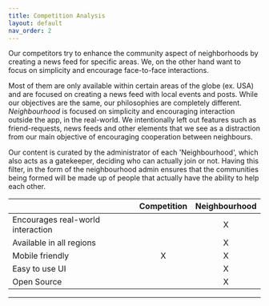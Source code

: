 ```yaml
---
title: Competition Analysis
layout: default
nav_order: 2
---
```


Our competitors try to enhance the community aspect of neighborhoods by creating a news feed for specific areas. We, on the other hand want to focus on simplicity and encourage face-to-face interactions.

Most of them are only available within certain areas of the globe (ex. USA) and are focused on creating a news feed with local events and posts. While our objectives are the same, our philosophies are completely different. _Neighbourhood_ is focused on simplicity and encouraging interaction outside the app, in the real-world. We intentionally left out features such as friend-requests, news feeds and other elements that we see as a distraction from our main objective of encouraging cooperation between neighbours.

Our content is curated by the administrator of each 'Neighbourhood', which also acts as a gatekeeper, deciding who can actually join or not. Having this filter, in the form of the neighbourhood admin ensures that the communities being formed will be made up of people that actually have the ability to help each other.

|                                   | Competition | Neighbourhood |
| --------------------------------- | :---------: | :-----------: |
| Encourages real-world interaction |             |       X       |
| Available in all regions          |             |       X       |
| Mobile friendly                   |      X      |       X       |
| Easy to use UI                    |             |       X       |
| Open Source                       |             |       X       |

---
